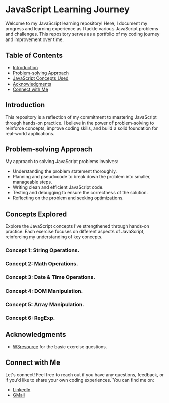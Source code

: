 # JavaScript Learning Journey

Welcome to my JavaScript learning repository! Here, I document my progress and learning experience as I tackle various JavaScript problems and challenges. This repository serves as a portfolio of my coding journey and improvement over time.

## Table of Contents

- [Introduction](#introduction)
- [Problem-solving Approach](#problem-solving-approach)
- [JavaScript Concepts Used](#concepts-explored)
- [Acknowledgments](#acknowledgments)
- [Connect with Me](#connect-with-me)

## Introduction

This repository is a reflection of my commitment to mastering JavaScript through hands-on practice. I believe in the power of problem-solving to reinforce concepts, improve coding skills, and build a solid foundation for real-world applications.

## Problem-solving Approach

My approach to solving JavaScript problems involves:

- Understanding the problem statement thoroughly.
- Planning and pseudocode to break down the problem into smaller, manageable steps.
- Writing clean and efficient JavaScript code.
- Testing and debugging to ensure the correctness of the solution.
- Reflecting on the problem and seeking optimizations.

## Concepts Explored

Explore the JavaScript concepts I've strengthened through hands-on practice. Each exercise focuses on different aspects of JavaScript, reinforcing my understanding of key concepts.

### Concept 1: String Operations.

### Concept 2: Math Operations.

### Concept 3: Date & Time Operations.

### Concept 4: DOM Manipulation.

### Concept 5: Array Manipulation.

### Concept 6: RegExp.

## Acknowledgments

- [W3resource](https://www.w3resource.com/javascript-exercises/javascript-basic-exercises.php#EDITOR) for the basic exercise questions.

## Connect with Me

Let's connect! Feel free to reach out if you have any questions, feedback, or if you'd like to share your own coding experiences. You can find me on:

- [LinkedIn](https://www.linkedin.com/in/akash-bhati-a321a1140/)
- [GMail](mailto:akashbhati67@gmail.com)